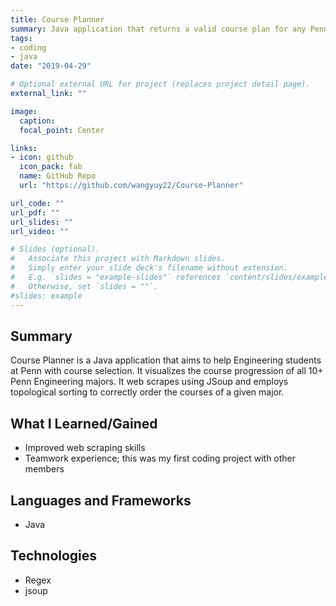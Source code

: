 ```yaml
---
title: Course Planner
summary: Java application that returns a valid course plan for any Penn Engineering major.
tags:
- coding
- java
date: "2019-04-29"

# Optional external URL for project (replaces project detail page).
external_link: ""

image:
  caption: 
  focal_point: Center

links:
- icon: github
  icon_pack: fab
  name: GitHub Repo
  url: "https://github.com/wangyuy22/Course-Planner"

url_code: ""
url_pdf: ""
url_slides: ""
url_video: ""

# Slides (optional).
#   Associate this project with Markdown slides.
#   Simply enter your slide deck's filename without extension.
#   E.g. `slides = "example-slides"` references `content/slides/example-slides.md`.
#   Otherwise, set `slides = ""`.
#slides: example
---
```

## Summary

Course Planner is a Java application that aims to help Engineering students at Penn with course selection. It visualizes the course progression of all 10+ Penn Engineering majors. It web scrapes using JSoup and employs topological sorting to correctly order the courses of a given major.

## What I Learned/Gained
* Improved web scraping skills
* Teamwork experience; this was my first coding project with other members

## Languages and Frameworks
 * Java

## Technologies
 * Regex
 * jsoup